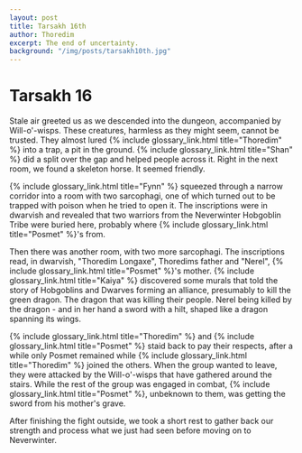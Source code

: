 ```yaml
---
layout: post
title: Tarsakh 16th
author: Thoredim
excerpt: The end of uncertainty.
background: "/img/posts/tarsakh10th.jpg"
---
```


# Tarsakh 16

Stale air greeted us as we descended into the dungeon, accompanied by
Will-o'-wisps. These creatures, harmless as they might seem, cannot be
trusted. They almost lured {% include glossary_link.html title="Thoredim" %} into a trap, a pit in the ground. {% include glossary_link.html title="Shan" %}
did a split over the gap and helped people across it. Right in the next room,
we found a skeleton horse. It seemed friendly.

{% include glossary_link.html title="Fynn" %} squeezed through a narrow corridor into a room with two sarcophagi, one
of which turned out to be trapped with poison when he tried to open it. The
inscriptions were in dwarvish and revealed that two warriors from the
Neverwinter Hobgoblin Tribe were buried here, probably where {% include glossary_link.html title="Posmet" %}'s from.

Then there was another room, with two more sarcophagi. The inscriptions read,
in dwarvish, "Thoredim Longaxe", Thoredims father and "Nerel", {% include glossary_link.html title="Posmet" %}'s
mother. {% include glossary_link.html title="Kaiya" %} discovered some murals that told the story of Hobgoblins and
Dwarves forming an alliance, presumably to kill the green dragon. The dragon
that was killing their people. Nerel being killed by the dragon - and in her
hand a sword with a hilt, shaped like a dragon spanning its wings.

{% include glossary_link.html title="Thoredim" %} and {% include glossary_link.html title="Posmet" %} staid back to pay their respects, after a while only
Posmet remained while {% include glossary_link.html title="Thoredim" %} joined the others. When the group wanted to
leave, they were attacked by the Will-o'-wisps that have gathered around the
stairs. While the rest of the group was engaged in combat, {% include glossary_link.html title="Posmet" %}, unbeknown
to them, was getting the sword from his mother's grave.

After finishing the fight outside, we took a short rest to gather back our
strength and process what we just had seen before moving on to Neverwinter.
